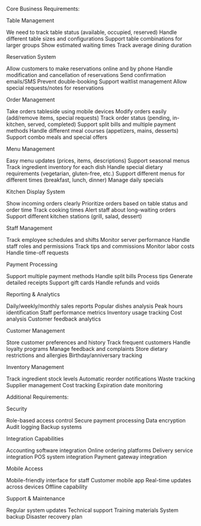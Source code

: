 Core Business Requirements:

Table Management

We need to track table status (available, occupied, reserved)
Handle different table sizes and configurations
Support table combinations for larger groups
Show estimated waiting times
Track average dining duration

Reservation System

Allow customers to make reservations online and by phone
Handle modification and cancellation of reservations
Send confirmation emails/SMS
Prevent double-booking
Support waitlist management
Allow special requests/notes for reservations

Order Management

Take orders tableside using mobile devices
Modify orders easily (add/remove items, special requests)
Track order status (pending, in-kitchen, served, completed)
Support split bills and multiple payment methods
Handle different meal courses (appetizers, mains, desserts)
Support combo meals and special offers

Menu Management

Easy menu updates (prices, items, descriptions)
Support seasonal menus
Track ingredient inventory for each dish
Handle special dietary requirements (vegetarian, gluten-free, etc.)
Support different menus for different times (breakfast, lunch, dinner)
Manage daily specials

Kitchen Display System

Show incoming orders clearly
Prioritize orders based on table status and order time
Track cooking times
Alert staff about long-waiting orders
Support different kitchen stations (grill, salad, dessert)

Staff Management

Track employee schedules and shifts
Monitor server performance
Handle staff roles and permissions
Track tips and commissions
Monitor labor costs
Handle time-off requests

Payment Processing

Support multiple payment methods
Handle split bills
Process tips
Generate detailed receipts
Support gift cards
Handle refunds and voids

Reporting & Analytics

Daily/weekly/monthly sales reports
Popular dishes analysis
Peak hours identification
Staff performance metrics
Inventory usage tracking
Cost analysis
Customer feedback analytics

Customer Management

Store customer preferences and history
Track frequent customers
Handle loyalty programs
Manage feedback and complaints
Store dietary restrictions and allergies
Birthday/anniversary tracking

Inventory Management

Track ingredient stock levels
Automatic reorder notifications
Waste tracking
Supplier management
Cost tracking
Expiration date monitoring

Additional Requirements:

Security

Role-based access control
Secure payment processing
Data encryption
Audit logging
Backup systems

Integration Capabilities

Accounting software integration
Online ordering platforms
Delivery service integration
POS system integration
Payment gateway integration

Mobile Access

Mobile-friendly interface for staff
Customer mobile app
Real-time updates across devices
Offline capability

Support & Maintenance

Regular system updates
Technical support
Training materials
System backup
Disaster recovery plan
